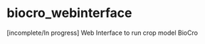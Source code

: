 biocro_webinterface
===================
[incomplete/In progress]
Web Interface to run crop model BioCro
